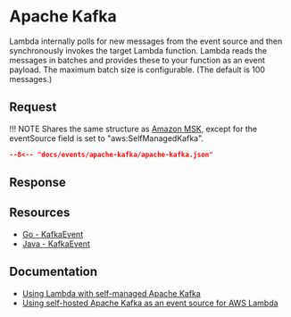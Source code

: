 # Apache Kafka

Lambda internally polls for new messages from the event source and then synchronously invokes the target Lambda function. Lambda reads the messages in batches and provides these to your function as an event payload. The maximum batch size is configurable. (The default is 100 messages.)

## Request

!!! NOTE
      Shares the same structure as [Amazon MSK](./amazon-msk.md), except for the eventSource field is set to "aws:SelfManagedKafka".

```json title="Self managed kafka example"
--8<-- "docs/events/apache-kafka/apache-kafka.json"
```

## Response

## Resources

- [Go - KafkaEvent](https://github.com/aws/aws-lambda-go/blob/main/events/kafka.go)
- [Java - KafkaEvent](https://github.com/aws/aws-lambda-java-libs/blob/master/aws-lambda-java-events/src/main/java/com/amazonaws/services/lambda/runtime/events/KafkaEvent.java)

## Documentation

- [Using Lambda with self-managed Apache Kafka](https://docs.aws.amazon.com/lambda/latest/dg/with-kafka.html)
- [Using self-hosted Apache Kafka as an event source for AWS Lambda](https://aws.amazon.com/blogs/compute/using-self-hosted-apache-kafka-as-an-event-source-for-aws-lambda/)
